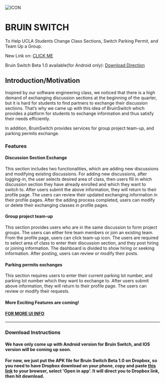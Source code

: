 ![ICON](https://github.com/HKanLiu/CSC/blob/master/screenshot/fl.png)

# BRUIN SWITCH

To Help UCLA Students Change Class Sections, Switch Parking Permit, and Team Up a Group.

New Link on: [CLICK ME](http://ec2-13-57-38-240.us-west-1.compute.amazonaws.com/)

Bruin Switch Beta 1.0 available(for Android only): [Download Direction](#download-instructions)

## Introduction/Motivation

Inspired by our software engineering class, we noticed that there is a high demand of exchanging discussion sections at the beginning of the quarter, but it is hard for students to find partners to exchange their discussion sections. That’s why we came up with this idea of BruinSwitch which provides a platform for students to exchange information and thus satisfy their needs efficiently.

In addition, BruinSwitch provides services for group project team-up, and parking permits exchange.

### Features

#### Discussion Section Exchange

This section includes two functionalities, which are adding new discussions and modifying existing discussions. For adding new discussions, after logging-in, the user selects desired area of class, then users fill in which discussion section they have already enrolled and which they want to switch to. After users submit the above information, they will return to their profile page. The users can review their updated exchanging information in their profile pages.
After the adding process completed, users can modify or delete their exchanging classes in profile pages.

#### Group project team-up

This section provides users who are in the same discussion to form project groups. The users can either hire team members or join an existing team. From the profile page, users can click team-up icon. The users are required to select area of class to enter their discussion section, and they post hiring or joining information. The dashboard is divided to show hiring or seeking information. After posting, users can review or modify their posts.

#### Parking permits exchanges

This section requires users to enter their current parking lot number, and parking lot number which they want to exchange to. After users submit above information, they will return to their profile page. The users can review or modify their requests.

#### More Exciting Features are coming!

#### [FOR MORE UI INFO](https://github.com/HKanLiu/CSC/blob/master/php/README.md)

-------------------------------------------------------------------------------------

### Download Instructions

#### We have only come up with Android version for Bruin Switch, and IOS version will be coming up soon.

#### For now, we just put the APK file for Bruin Switch Beta 1.0 on Dropbox, so you need to have Dropbox download on your phone, copy and paste [this link](https://www.dropbox.com/s/2yk1hxdekz4vyjr/H5F354EB8_1124131451.apk?dl=0) to your browser, select 'Open in app'. It will direct you to Dropbox link, then hit download.